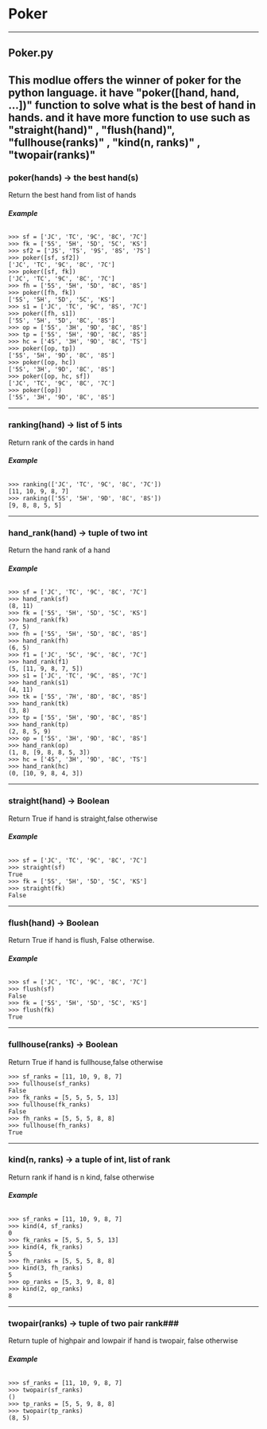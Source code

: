 # Poker #
----
## Poker.py ##  
This modlue offers the winner of poker for the python language. it have "poker([hand, hand, ...])" function to solve what is the best of hand in hands. and it have more function to use such as "straight(hand)" , "flush(hand)", "fullhouse(ranks)" , "kind(n, ranks)" , "twopair(ranks)"      
------
### poker(hands) -> the best hand(s) ###    
Return the best hand from list of hands

###### **Example** ######
~~~~~~
>>> sf = ['JC', 'TC', '9C', '8C', '7C']
>>> fk = ['5S', '5H', '5D', '5C', 'KS']
>>> sf2 = ['JS', 'TS', '9S', '8S', '7S']
>>> poker([sf, sf2])
['JC', 'TC', '9C', '8C', '7C']
>>> poker([sf, fk])
['JC', 'TC', '9C', '8C', '7C']
>>> fh = ['5S', '5H', '5D', '8C', '8S']
>>> poker([fh, fk])
['5S', '5H', '5D', '5C', 'KS']
>>> s1 = ['JC', 'TC', '9C', '8S', '7C']
>>> poker([fh, s1])
['5S', '5H', '5D', '8C', '8S']
>>> op = ['5S', '3H', '9D', '8C', '8S']
>>> tp = ['5S', '5H', '9D', '8C', '8S']
>>> hc = ['4S', '3H', '9D', '8C', 'TS']
>>> poker([op, tp])
['5S', '5H', '9D', '8C', '8S']
>>> poker([op, hc])
['5S', '3H', '9D', '8C', '8S']
>>> poker([op, hc, sf])
['JC', 'TC', '9C', '8C', '7C']
>>> poker([op])
['5S', '3H', '9D', '8C', '8S']
~~~~~~    
------
### ranking(hand) -> list of 5 ints ###    
Return rank of the cards in hand

###### **Example** ######
~~~~~~
>>> ranking(['JC', 'TC', '9C', '8C', '7C'])
[11, 10, 9, 8, 7]
>>> ranking(['5S', '5H', '9D', '8C', '8S'])
[9, 8, 8, 5, 5]
~~~~~~
------
### hand_rank(hand) -> tuple of two int ###     
Return the hand rank of a hand

###### **Example** ######
~~~~~~
>>> sf = ['JC', 'TC', '9C', '8C', '7C']
>>> hand_rank(sf)
(8, 11)
>>> fk = ['5S', '5H', '5D', '5C', 'KS']
>>> hand_rank(fk)
(7, 5)
>>> fh = ['5S', '5H', '5D', '8C', '8S']
>>> hand_rank(fh)
(6, 5)
>>> f1 = ['JC', '5C', '9C', '8C', '7C']
>>> hand_rank(f1)
(5, [11, 9, 8, 7, 5])
>>> s1 = ['JC', 'TC', '9C', '8S', '7C']
>>> hand_rank(s1)
(4, 11)
>>> tk = ['5S', '7H', '8D', '8C', '8S']
>>> hand_rank(tk)
(3, 8)
>>> tp = ['5S', '5H', '9D', '8C', '8S']
>>> hand_rank(tp)
(2, 8, 5, 9)
>>> op = ['5S', '3H', '9D', '8C', '8S']
>>> hand_rank(op)
(1, 8, [9, 8, 8, 5, 3])
>>> hc = ['4S', '3H', '9D', '8C', 'TS']
>>> hand_rank(hc)
(0, [10, 9, 8, 4, 3])
~~~~~~
------
### straight(hand) -> Boolean ###
Return True if hand is straight,false otherwise    

###### **Example** ######
~~~~~~
>>> sf = ['JC', 'TC', '9C', '8C', '7C']
>>> straight(sf)
True
>>> fk = ['5S', '5H', '5D', '5C', 'KS']
>>> straight(fk)
False
~~~~~~
------
### flush(hand) -> Boolean ###    
Return True if hand is flush, False otherwise.    

###### **Example** ######
~~~~~~
>>> sf = ['JC', 'TC', '9C', '8C', '7C']
>>> flush(sf)
False
>>> fk = ['5S', '5H', '5D', '5C', 'KS']
>>> flush(fk)
True
~~~~~~
------
### fullhouse(ranks) -> Boolean ###    
Return True if hand is fullhouse,false otherwise     

~~~~~~
>>> sf_ranks = [11, 10, 9, 8, 7]
>>> fullhouse(sf_ranks)
False
>>> fk_ranks = [5, 5, 5, 5, 13]
>>> fullhouse(fk_ranks)
False
>>> fh_ranks = [5, 5, 5, 8, 8]
>>> fullhouse(fh_ranks)
True
~~~~~~
------
### kind(n, ranks) -> a tuple of int, list of rank ###    
Return rank if hand is n kind, false otherwise    

###### **Example** ######    
~~~~~~
>>> sf_ranks = [11, 10, 9, 8, 7]
>>> kind(4, sf_ranks)
0
>>> fk_ranks = [5, 5, 5, 5, 13]
>>> kind(4, fk_ranks)
5
>>> fh_ranks = [5, 5, 5, 8, 8]
>>> kind(3, fh_ranks)
5
>>> op_ranks = [5, 3, 9, 8, 8]
>>> kind(2, op_ranks)
8
~~~~~~
------  
### twopair(ranks) -> tuple  of two pair rank###    

Return tuple of highpair and lowpair if hand is twopair, false otherwise    

###### **Example** ######    
~~~~~~
>>> sf_ranks = [11, 10, 9, 8, 7] 
>>> twopair(sf_ranks)
()
>>> tp_ranks = [5, 5, 9, 8, 8]
>>> twopair(tp_ranks)
(8, 5)
~~~~~~